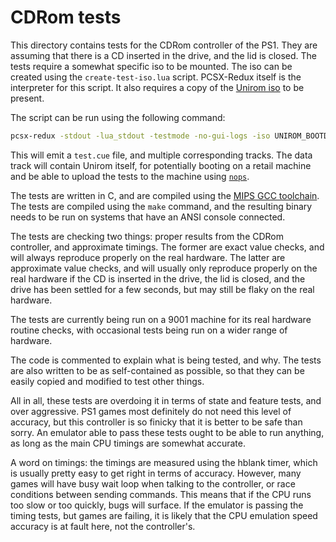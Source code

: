 # CDRom tests

This directory contains tests for the CDRom controller of the PS1. They are assuming that there is a CD inserted in the drive, and the lid is closed. The tests require a somewhat specific iso to be mounted. The iso can be created using the `create-test-iso.lua` script. PCSX-Redux itself is the interpreter for this script. It also requires a copy of the [Unirom iso](https://github.com/JonathanDotCel/unirom8_bootdisc_and_firmware_for_ps1/releases/) to be present.

The script can be run using the following command:

```bash
pcsx-redux -stdout -lua_stdout -testmode -no-gui-logs -iso UNIROM_BOOTDISC.bin -exec "dofile 'create-test-iso.lua'"
```

This will emit a `test.cue` file, and multiple corresponding tracks. The data track will contain Unirom itself, for potentially booting on a retail machine and be able to upload the tests to the machine using [`nops`](https://github.com/JonathanDotCel/NOTPSXSerial).

The tests are written in C, and are compiled using the [MIPS GCC toolchain](../../psyqo/GETTING_STARTED.md#the-toolchain). The tests are compiled using the `make` command, and the resulting binary needs to be run on systems that have an ANSI console connected.

The tests are checking two things: proper results from the CDRom controller, and approximate timings. The former are exact value checks, and will always reproduce properly on the real hardware. The latter are approximate value checks, and will usually only reproduce properly on the real hardware if the CD is inserted in the drive, the lid is closed, and the drive has been settled for a few seconds, but may still be flaky on the real hardware.

The tests are currently being run on a 9001 machine for its real hardware routine checks, with occasional tests being run on a wider range of hardware.

The code is commented to explain what is being tested, and why. The tests are also written to be as self-contained as possible, so that they can be easily copied and modified to test other things.

All in all, these tests are overdoing it in terms of state and feature tests, and over aggressive. PS1 games most definitely do not need this level of accuracy, but this controller is so finicky that it is better to be safe than sorry. An emulator able to pass these tests ought to be able to run anything, as long as the main CPU timings are somewhat accurate.

A word on timings: the timings are measured using the hblank timer, which is usually pretty easy to get right in terms of accuracy. However, many games will have busy wait loop when talking to the controller, or race conditions between sending commands. This means that if the CPU runs too slow or too quickly, bugs will surface. If the emulator is passing the timing tests, but games are failing, it is likely that the CPU emulation speed accuracy is at fault here, not the controller's.
